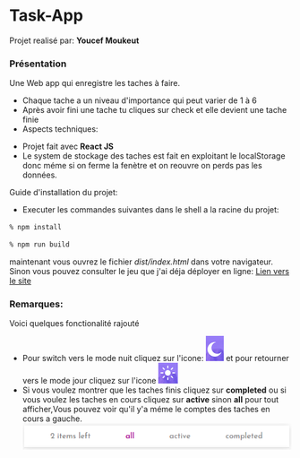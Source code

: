 # Task-App
Projet realisé par: **Youcef Moukeut**

### Présentation
Une Web app qui enregistre les taches à faire.
- Chaque tache a un niveau d'importance qui peut varier de 1 à 6
- Après avoir fini une tache tu cliques sur check et elle devient une tache finie
- Aspects techniques:
*	Projet fait avec **React JS**
* 	Le system de stockage des taches est fait  en exploitant le localStorage donc méme si on ferme la fenètre et on reouvre on perds pas les données.


Guide d'installation du projet:
- Executer les commandes suivantes dans le shell a la racine du projet:
```sh
% npm install
```

```sh
% npm run build
```

maintenant vous ouvrez le fichier *dist/index.html* dans votre navigateur.
Sinon vous pouvez consulter le jeu que j'ai déja déployer en ligne:  [Lien vers le site](https://peaceful-austin-cb6efd.netlify.app)



### Remarques:
Voici quelques fonctionalité rajouté
*  Pour switch vers le mode nuit cliquez sur l'icone:  ![icone](src/images/readme_images/dark_mode_icon.png?raw=true "Title")
	et pour retourner vers le mode jour cliquez sur l'icone  ![icone](src/images/readme_images/light_mode_icon.png?raw=true "Title")
*  Si vous voulez montrer que les taches finis cliquez sur **completed** ou si vous voulez les taches en cours cliquez sur **active** sinon **all** pour tout afficher,Vous pouvez voir qu'il y'a méme le comptes des taches en cours a gauche.
![icone](src/images/readme_images/info_bar.png?raw=true "Title")
